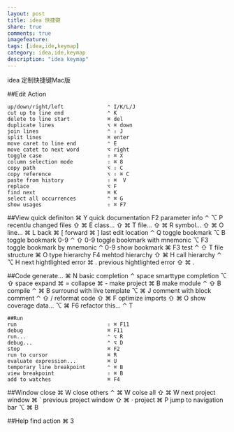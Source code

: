 ```yaml
---
layout: post
title: idea 快捷键
share: true
comments: true
imagefeature:
tags: [idea,ide,keymap]
category: idea,ide,keymap
description: "idea keymap"
---
```


idea 定制快捷键Mac版

<!--more-->
 		
##Edit Action

	up/down/right/left				⌃ I/K/L/J
	cut up to line end				⌃ K
	delete to line start			⌘ del
	duplicate lines					⌥ ⌘	down
	join lines						⌃ ⇧	J
	split lines						⌘ enter
	move caret to line end			⌃ E
	move catet to next word 		⌥ right
	toggle case						⇧ ⌘	X
	column selection mode			⇧ ⌘ 8
	copy path						⌥ ⇧	C
	copy reference					⌥ ⇧ ⌘ C
	paste from history				⇧ ⌘  V
	replace							⌥ F
	find next						⌘ K
	select all occurrences			⌃ ⌘	G
	show usages						⇧ ⌘ F7

	
##View
	quick definiton					⌘ Y
	quick documentation				F2
	parameter info					⌃ ⌥	P
	recentlu changed files			⇧ ⌘ E
	class...						⇧ ⌘ T
	file...							⇧ ⌘ R
	symbol...						⇧ ⌘ O
	line...							⌘ L
	back							⌘ [
	forward							⌘ ]
	last edit location				⌃ Q
	toggle bookmark 				⌥ B
	toggle bookmark 0-9 			⌃ ⇧ 0-9
	toggle bookmark with mnemonic	⌥ F3
	toggle bookmark by mnemonic 	⌃ 0-9
	show bookmark					⌘ F3
	test							⌃ ⇧ T
	file structure					⌘ O
	type hierarchy					F4
	mehtod hierarchy				⇧ ⌘ H
	call hierarchy					⌃ ⌥ H
	next hightlighted error			⌘ .
	previous hightlighted error		⇧ ⌘ .

##Code
	generate...						⌘ N
	basic completion				⌃ space
	smarttype completion 			⌥ ⇧ space
	expand							⌘ =
	collapse						⌘ -
	make project					⌘ B
	make module						⌃ ⇧ B
	compile							⌃ ⌘ B
	surround with live template		⌥ ⌘ J
	comment with block comment 		⌃ ⇧ /
	reformat code 					⇧ ⌘ F
	optimize imports 				⇧ ⌘ O
	show coverage data... 			⌥ ⌘ F6
	refactor this... 				⌃ T
	
	##Run
	run 							⇧ ⌘ F11
	debug 							⌘ F11
	run...							⌃ ⌥ R
	debug...						⌃ ⌥ D
	stop							⌘ F2
	run to cursor					⌘ R
	evaluate expression...			⌘ U
	temporary line breakpoint 		⌃ ⌘ B
	view breakpoint 				⇧ ⌘ B
	add to watches 					⌘ F4

##Window
	close 							⌘ W
	close others 					⌃ ⌘ W
	colse all						⇧ ⌘ W
	next project window 			⌘ `
	previous project window 		⇧ ⌘ ·
	project							⌘ P
	jump to navigation bar 			⌥ ⌘ B
	
##Help
	find action 					⌘ 3
